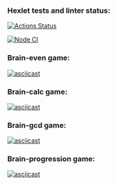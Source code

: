 ### Hexlet tests and linter status:
[![Actions Status](https://github.com/ladadori/frontend-project-lvl1/workflows/hexlet-check/badge.svg)](https://github.com/ladadori/frontend-project-lvl1/actions)

[![Node CI](https://github.com/ladadori/frontend-project-lvl1/workflows/Node%20CI/badge.svg)](https://github.com/ladadori/frontend-project-lvl1/actions)

### Brain-even game:

[![asciicast](https://asciinema.org/a/453114.svg)](https://asciinema.org/a/453114)

### Brain-calc game:

[![asciicast](https://asciinema.org/a/453128.svg)](https://asciinema.org/a/453128)

### Brain-gcd game:

[![asciicast](https://asciinema.org/a/453135.svg)](https://asciinema.org/a/453135)

### Brain-progression game:

[![asciicast](https://asciinema.org/a/453151.svg)](https://asciinema.org/a/453151)